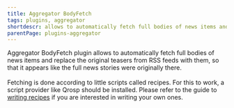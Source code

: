 ```yaml
---
title: Aggregator BodyFetch
tags: plugins, aggregator
shortdescr: allows to automatically fetch full bodies of news items and replace the original teasers from RSS feeds with them, so that it appears like the full news stories were originally there
parentPage: plugins-aggregator
---
```


Aggregator BodyFetch plugin allows to automatically fetch full bodies of
news items and replace the original teasers from RSS feeds with them, so
that it appears like the full news stories were originally there.\
\
Fetching is done according to little scripts called recipes. For this to
work, a script provider like Qrosp should be installed. Please refer to
the guide to [writing
recipes](/development-aggregator-writing-recipes-for-bodyfetch) if you
are interested in writing your own ones.
